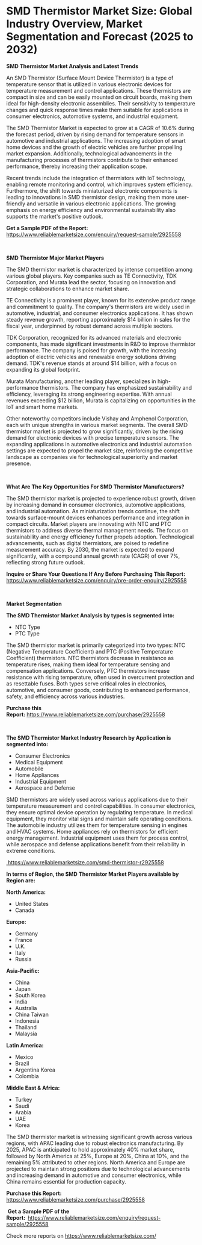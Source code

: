 <p><h1>SMD Thermistor Market Size: Global Industry Overview, Market Segmentation and Forecast (2025 to 2032)</h1></p><p><strong>SMD Thermistor Market Analysis and Latest Trends</strong></p>
<p><p>An SMD Thermistor (Surface Mount Device Thermistor) is a type of temperature sensor that is utilized in various electronic devices for temperature measurement and control applications. These thermistors are compact in size and can be easily mounted on circuit boards, making them ideal for high-density electronic assemblies. Their sensitivity to temperature changes and quick response times make them suitable for applications in consumer electronics, automotive systems, and industrial equipment.</p><p>The SMD Thermistor Market is expected to grow at a CAGR of 10.6% during the forecast period, driven by rising demand for temperature sensors in automotive and industrial applications. The increasing adoption of smart home devices and the growth of electric vehicles are further propelling market expansion. Additionally, technological advancements in the manufacturing processes of thermistors contribute to their enhanced performance, thereby increasing their application scope.</p><p>Recent trends include the integration of thermistors with IoT technology, enabling remote monitoring and control, which improves system efficiency. Furthermore, the shift towards miniaturized electronic components is leading to innovations in SMD thermistor design, making them more user-friendly and versatile in various electronic applications. The growing emphasis on energy efficiency and environmental sustainability also supports the market's positive outlook.</p></p>
<p><strong>Get a Sample PDF of the Report:&nbsp;</strong> <a href="https://www.reliablemarketsize.com/enquiry/request-sample/2925558?utm_campaign=3348&utm_medium=2&utm_source=Github&utm_content=ia&utm_term=12032025&utm_id=smd-thermistor">https://www.reliablemarketsize.com/enquiry/request-sample/2925558</a></p>
<p>&nbsp;</p>
<p><strong>SMD Thermistor Major Market Players</strong></p>
<p><p>The SMD thermistor market is characterized by intense competition among various global players. Key companies such as TE Connectivity, TDK Corporation, and Murata lead the sector, focusing on innovation and strategic collaborations to enhance market share.</p><p>TE Connectivity is a prominent player, known for its extensive product range and commitment to quality. The company's thermistors are widely used in automotive, industrial, and consumer electronics applications. It has shown steady revenue growth, reporting approximately $14 billion in sales for the fiscal year, underpinned by robust demand across multiple sectors.</p><p>TDK Corporation, recognized for its advanced materials and electronic components, has made significant investments in R&D to improve thermistor performance. The company is poised for growth, with the increasing adoption of electric vehicles and renewable energy solutions driving demand. TDK's revenue stands at around $14 billion, with a focus on expanding its global footprint.</p><p>Murata Manufacturing, another leading player, specializes in high-performance thermistors. The company has emphasized sustainability and efficiency, leveraging its strong engineering expertise. With annual revenues exceeding $12 billion, Murata is capitalizing on opportunities in the IoT and smart home markets.</p><p>Other noteworthy competitors include Vishay and Amphenol Corporation, each with unique strengths in various market segments. The overall SMD thermistor market is projected to grow significantly, driven by the rising demand for electronic devices with precise temperature sensors. The expanding applications in automotive electronics and industrial automation settings are expected to propel the market size, reinforcing the competitive landscape as companies vie for technological superiority and market presence.</p></p>
<p>&nbsp;</p>
<p><strong>What Are The Key Opportunities For SMD Thermistor Manufacturers?</strong></p>
<p><p>The SMD thermistor market is projected to experience robust growth, driven by increasing demand in consumer electronics, automotive applications, and industrial automation. As miniaturization trends continue, the shift towards surface-mount devices enhances performance and integration in compact circuits. Market players are innovating with NTC and PTC thermistors to address diverse thermal management needs. The focus on sustainability and energy efficiency further propels adoption. Technological advancements, such as digital thermistors, are poised to redefine measurement accuracy. By 2030, the market is expected to expand significantly, with a compound annual growth rate (CAGR) of over 7%, reflecting strong future outlook.</p></p>
<p><strong>Inquire or Share Your Questions If Any Before Purchasing This Report:</strong> <a href="https://www.reliablemarketsize.com/enquiry/pre-order-enquiry/2925558?utm_campaign=3348&utm_medium=2&utm_source=Github&utm_content=ia&utm_term=12032025&utm_id=smd-thermistor">https://www.reliablemarketsize.com/enquiry/pre-order-enquiry/2925558</a></p>
<p>&nbsp;</p>
<p><strong>Market Segmentation</strong></p>
<p><strong>The SMD Thermistor Market Analysis by types is segmented into:</strong></p>
<p><ul><li>NTC Type</li><li>PTC Type</li></ul></p>
<p><p>The SMD thermistor market is primarily categorized into two types: NTC (Negative Temperature Coefficient) and PTC (Positive Temperature Coefficient) thermistors. NTC thermistors decrease in resistance as temperature rises, making them ideal for temperature sensing and compensation applications. Conversely, PTC thermistors increase resistance with rising temperature, often used in overcurrent protection and as resettable fuses. Both types serve critical roles in electronics, automotive, and consumer goods, contributing to enhanced performance, safety, and efficiency across various industries.</p></p>
<p><strong>Purchase this Report:&nbsp;</strong><a href="https://www.reliablemarketsize.com/purchase/2925558?utm_campaign=3348&utm_medium=2&utm_source=Github&utm_content=ia&utm_term=12032025&utm_id=smd-thermistor">https://www.reliablemarketsize.com/purchase/2925558</a></p>
<p>&nbsp;</p>
<p><strong>The SMD Thermistor Market Industry Research by Application is segmented into:</strong></p>
<p><ul><li>Consumer Electronics</li><li>Medical Equipment</li><li>Automobile</li><li>Home Appliances</li><li>Industrial Equipment</li><li>Aerospace and Defense</li></ul></p>
<p><p>SMD thermistors are widely used across various applications due to their temperature measurement and control capabilities. In consumer electronics, they ensure optimal device operation by regulating temperature. In medical equipment, they monitor vital signs and maintain safe operating conditions. The automobile industry utilizes them for temperature sensing in engines and HVAC systems. Home appliances rely on thermistors for efficient energy management. Industrial equipment uses them for process control, while aerospace and defense applications benefit from their reliability in extreme conditions.</p></p>
<p><a href="https://www.reliablemarketsize.com/smd-thermistor-r2925558?utm_campaign=3348&utm_medium=2&utm_source=Github&utm_content=ia&utm_term=12032025&utm_id=smd-thermistor">&nbsp;https://www.reliablemarketsize.com/smd-thermistor-r2925558</a></p>
<p><strong>In terms of Region, the SMD Thermistor Market Players available by Region are:</strong></p>
<p>
    <p> <strong> North America: </strong>
        <ul>
            <li>United States</li>
            <li>Canada</li>
        </ul>
        </p> 
    <p> <strong> Europe: </strong>
        <ul>
            <li>Germany</li>
            <li>France</li>
            <li>U.K.</li>
            <li>Italy</li>
            <li>Russia</li>
        </ul>
        </p> 
    <p> <strong> Asia-Pacific: </strong>
        <ul>
            <li>China</li>
            <li>Japan</li>
            <li>South Korea</li>
            <li>India</li>
            <li>Australia</li>
            <li>China Taiwan</li>
            <li>Indonesia</li>
            <li>Thailand</li>
            <li>Malaysia</li>
        </ul>
        </p> 
    <p> <strong> Latin America: </strong>
        <ul>
            <li>Mexico</li>
            <li>Brazil</li>
            <li>Argentina Korea</li>
            <li>Colombia</li>
        </ul>
        </p> 
    <p> <strong> Middle East & Africa: </strong>
        <ul>
            <li>Turkey</li>
            <li>Saudi</li>
            <li>Arabia</li>
            <li>UAE</li>
            <li>Korea</li>
        </ul>
    </p>
    </p>
<p><p>The SMD thermistor market is witnessing significant growth across various regions, with APAC leading due to robust electronics manufacturing. By 2025, APAC is anticipated to hold approximately 40% market share, followed by North America at 25%, Europe at 20%, China at 10%, and the remaining 5% attributed to other regions. North America and Europe are projected to maintain strong positions due to technological advancements and increasing demand in automotive and consumer electronics, while China remains essential for production capacity.</p></p>
<p><strong>Purchase this Report: </strong><a href="https://www.reliablemarketsize.com/purchase/2925558?utm_campaign=3348&utm_medium=2&utm_source=Github&utm_content=ia&utm_term=12032025&utm_id=smd-thermistor">https://www.reliablemarketsize.com/purchase/2925558</a></p>
<p>&nbsp;<strong>Get a Sample PDF of the Report:&nbsp;&nbsp;</strong><a href="https://www.reliablemarketsize.com/enquiry/request-sample/2925558?utm_campaign=3348&utm_medium=2&utm_source=Github&utm_content=ia&utm_term=12032025&utm_id=smd-thermistor">https://www.reliablemarketsize.com/enquiry/request-sample/2925558</a></p>
<p><strong></strong></p>
<p>Check more reports on <a href="https://www.reliablemarketsize.com/?utm_campaign=3348&utm_medium=2&utm_source=Github&utm_content=ia&utm_term=12032025&utm_id=smd-thermistor">https://www.reliablemarketsize.com/</a></p>